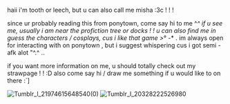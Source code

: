 haii i'm tooth or leech, but u can also call me misha :3c ! ! !

since ur probably reading this from ponytown, come say hi to me ^_^ if u see me, usually i am near the profiction tree or docks ! ! u can also find me in guess the characters / cosplays, cus i like that game >_° -* . im always open for interacting with on ponytown , but i suggest whispering cus i got semi - afk alot "^.^ ..

if you want more information on me, u should totally check out my strawpage ! ! :D also come say hi / draw me something if u would like to on there :`]

![Tumblr_l_21974615648540(0)](https://github.com/user-attachments/assets/a745e1b1-448a-4407-b17e-77aad8a180e1)
![Tumblr_l_20328222526980](https://github.com/user-attachments/assets/b2408e73-8b11-4671-ab85-5b9d54f7400d)
